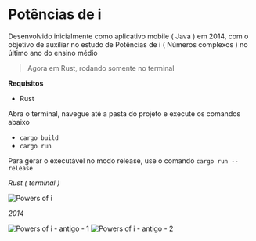 # Potências de i

Desenvolvido inicialmente como aplicativo mobile ( Java ) em 2014, com o objetivo de auxiliar no estudo de Potências de i ( Números complexos ) no último ano do ensino médio

> Agora em Rust, rodando somente no terminal

**Requisitos**

* Rust

Abra o terminal, navegue até a pasta do projeto e execute os comandos abaixo

* `cargo build`
* `cargo run`

Para gerar o executável no modo release, use o comando `cargo run --release`

*Rust ( terminal )*

![Powers of i](https://github.com/user-attachments/assets/c35d0a7d-27c4-47ab-91e5-faebb3a1cb30)

*2014*

![Powers of i - antigo - 1](https://github.com/user-attachments/assets/8fd71502-19d2-4c21-8a3d-e7e8de8fd537)
![Powers of i - antigo - 2](https://github.com/user-attachments/assets/cb7fd95c-79fc-4d44-bf67-5eef723361d3)
